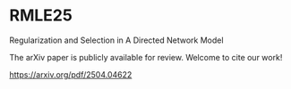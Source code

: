 # RMLE25
Regularization and Selection in A Directed Network Model

The arXiv paper is publicly available for review. Welcome to cite our work!

https://arxiv.org/pdf/2504.04622
